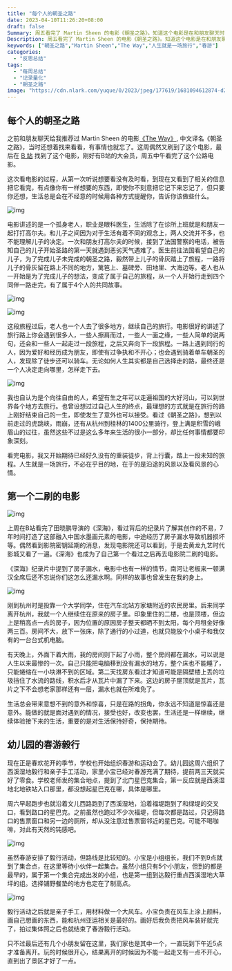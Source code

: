```yaml
---
title: "每个人的朝圣之路"
date: 2023-04-10T11:26:20+08:00
draft: false
Summary: 周五看完了 Martin Sheen 的电影《朝圣之路》。知道这个电影是在和朋友聊天时推荐给我的，后来有事也就一直没有看。知道这周偶然看到了电影的消息，原来自己也曾想要看过。人生就是这么美妙，如果你有一样想要的东西，即使你不刻意把它记下来，后来忘了，但只要你还想，随着时间的流逝，生活总是会在不经意的时候用各种方式提醒你，告诉你该做些什么。
Description: 周五看完了 Martin Sheen 的电影《朝圣之路》。知道这个电影是在和朋友聊天时推荐给我的，后来有事也就一直没有看。知道这周偶然看到了电影的消息，原来自己也曾想要看过。人生就是这么美妙，如果你有一样想要的东西，即使你不刻意把它记下来，后来忘了，但只要你还想，随着时间的流逝，生活总是会在不经意的时候用各种方式提醒你，告诉你该做些什么。
keywords: ["朝圣之路","Martin Sheen","The Way","人生就是一场旅行","春游"]
categories:
  - "反思总结"
tags:
  - "每周总结"
  - "记录量化"
  - "朝圣之路"
image: "https://cdn.nlark.com/yuque/0/2023/jpeg/177619/1681094612874-d233d177-ef44-4d68-8a04-e8d75bb9cb1c.jpeg"
---
```


## 每个人的朝圣之路

之前和朋友聊天给我推荐过 Martin Sheen 的电影[《The Way》](https://movie.douban.com/subject/3750104/), 中文译名《朝圣之路》，当时还想着找来看看，有事情也就忘了。这周偶然又刷到了这个电影，最后在 [B 站](https://www.bilibili.com/bangumi/play/ep430832) 找到了这个电影，刚好有B站的大会员，周五中午看完了这个公路电影。

这次看电影的过程，从第一次听说想要看没有及时看，到现在又看到了相关的信息把它看完，有点像你有一样想要的东西，即使你不刻意把它记下来忘记了，但只要你还想，生活总是会在不经意的时候用各种方式提醒你，告诉你该做些什么。

![img](https://cdn.nlark.com/yuque/0/2023/jpeg/177619/1681094612874-d233d177-ef44-4d68-8a04-e8d75bb9cb1c.jpeg)

电影讲述的是一个孤身老人，职业是眼科医生，生活除了在诊所上班就是和朋友一起打打高尔夫。和儿子之间因为对于生活有着不同的观念上，两人交流并不多，也不能理解儿子的决定。一次和朋友打高尔夫的时候，接到了法国警察的电话，被告知自己的儿子开始圣路的第一天就遇到恶劣天气遇难了。医生前往法国看望自己的儿子，为了完成儿子未完成的朝圣之路，毅然带上儿子的骨灰踏上了旅程，一路将儿子的骨灰留在路上不同的地方，篱笆上、墓碑旁、田地里、大海边等。老人也从一开始是为了完成儿子的想法，变成了属于自己的旅程，从一个人开始行走到四个同伴一路走完，有了属于4个人的共同故事。

![img](https://cdn.nlark.com/yuque/0/2023/png/177619/1681093403643-b1a29a4c-197c-40f0-a2ef-7495fa7e0f6f.png)

![img](https://cdn.nlark.com/yuque/0/2023/png/177619/1681093690266-8e41af8a-0579-4d84-87c7-e47fc66976b5.png)

这段旅程过后，老人也一个人去了很多地方，继续自己的旅行。电影很好的讲述了旅行路上你会遇到很多人，一些人擦肩而过，一些人一面之缘，一些人简单的说两句，还会和一些人一起走过一段旅程，之后又奔向下一段旅程。一路上遇到同行的人，因为爱好和经历成为朋友，即使有过争执和不开心；也会遇到骑着单车朝圣的人，发现除了徒步还可以骑车。无论如何人生其实都是自己选择走的路，最终还是一个人决定走向哪里，怎样走下去。

![img](https://cdn.nlark.com/yuque/0/2023/png/177619/1681093337388-99841dfd-50d3-45c5-b15e-3376ac60fea7.png)

我也自认为是个向往自由的人，希望有生之年可以走遍祖国的大好河山，可以到世界各个地方去旅行。也曾设想过过自己人生的终点，最理想的方式就是在旅行的路上刚好结束自己的一生，即使发生了意外也可以接受。看过《朝圣之路》，想到以前走过的虎跳峡，雨崩，还有从杭州到桂林的1400公里骑行，登上满是积雪的峨眉山的过往，虽然这些不过是这么多年来生活的很小一部分，却比任何事情都要印象深刻。

看完电影，我又开始期待已经好久没有的重装徒步，背上行囊，踏上一段未知的旅程。人生就是一场旅行，不必在乎目的地，在于的是沿途的风景以及看风景的心情。

## 第一个二刷的电影

![img](https://cdn.nlark.com/yuque/0/2023/png/177619/1681091016964-a98c8189-2984-4112-85b3-e4d0205cf173.png)

上周在B站看完了田晓鹏导演的《深海》，看过背后的纪录片了解其创作的不易，7年时间打造了这部融入中国水墨画元素的电影，中途经历了房子漏水导致机器损坏等。偶然看到影院密钥延期的消息，发现电影院还可以看到，于是去黄龙九艺时代影城又看了一遍。《深海》也成为了自己第一个看过之后再去电影院二刷的电影。

《深海》纪录片中提到了房子漏水，电影中也有一样的情节，南河让老板来一顿满汉全席后还不忘说你们这怎么还漏水啊。同样的故事也曾发生在我的身上。

![img](https://cdn.nlark.com/yuque/0/2023/png/177619/1681091141895-20069b6c-34cb-4119-a753-91745904b7a2.png)

刚到杭州时是投靠一个大学同学，住在汽车北站方家塘附近的农民房里。后来同学离开杭州，我就一个人继续住在原来的房子里。印象里住的二楼，也是顶楼，但边上是稍高点一点的房子，因为位置的原因房子整天都晒不到太阳，每个月租金好像两三百。房间不大，放下一张床，除了通行的小过道，也就只能放个小桌子和我仅有的一台台式机电脑。

有天晚上，外面下着大雨，我的房间则下起了小雨，整个房间都在漏水，可以说是人生以来最惨的一次。自己只能把电脑移到没有漏水的地方，整个床也不能睡了，只能蜷缩在一小块淋不到的区域。第二天找房东看过才知道可能是隔壁楼上丢的垃圾挡住了水流的路线，积水后才从瓦片中漏了下来。这边的房子屋顶就是瓦片，瓦片之下不会想老家那样还有一层，漏水也就在所难免了。

生活总会带来意想不到的意外和惊喜，只是在路的拐角，你永远不知道是惊喜还是意外。能做的就是面对遇到的情况，接受也好，改变也罢，生活还是一样继续，继续体验接下来的生活，重要的是对生活保持好奇，保持期待。

## 幼儿园的春游毅行

现在正是春欢花开的季节，学校也开始组织春游和运动会了。幼儿园这周六组织了西溪湿地毅行和亲子手工活动，家里小宝已经对春游充满了期待，提前两三天就买好了零食。学校老师发的集合地点，提到了北门星巴克集合，第一反应就是西溪湿地北地铁站入口那里，都没想起星巴克在哪，具体是哪里。

周六早起跑步也就沿着文儿西路跑到了西溪湿地，沿着福堤跑到了和绿堤的交叉口，看到路口的星巴克。之前虽然也跑过不少次福堤，但每次都是路过，只记得路口的售票窗口和另一边的厕所，却从没注意过售票窗邻近的星巴克。可能不喝咖啡，对此有天然的钝感吧。

![img](https://cdn.nlark.com/yuque/0/2023/png/177619/1681090315025-a24f3607-0b82-4a7d-98bf-05d0abf32d88.png)

虽然春游安排了毅行活动，但路线是比较短的。小宝是小组组长，我们不到9点就到了集合点，在这里等待小伙伴一起集合。虽然小组只有5个小朋友，但到的都是最早的，属于第一个集合完成出发的小组，也是第一组到达毅行重点西溪湿地大草坪的组。选择铺野餐垫的地方也定在了制高点。

![img](https://cdn.nlark.com/yuque/0/2023/png/177619/1681090550519-77c4c7dd-2c62-4f86-8e5b-7d6cfd8901df.png)

毅行活动之后就是亲子手工，用材料做一个大风车。小宝负责在风车上涂上颜料，画自己想画的东西，能和杭州亚运相关是最好的。画好后我负责把风车装好就完了，拍过集体照之后也就结束了春游毅行活动。

只不过最后还有几个小朋友留在这里，我们家也是其中一个，一直玩到下午近5点才准备离开。玩的时候很开心，结果离开的时候因为不能一起走又有一点不开心，直到出了景区才好了一点。